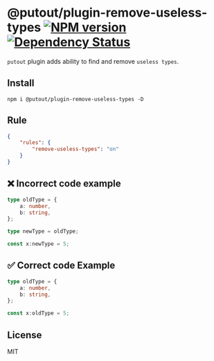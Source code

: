 # @putout/plugin-remove-useless-types [![NPM version][NPMIMGURL]][NPMURL] [![Dependency Status][DependencyStatusIMGURL]][DependencyStatusURL]

[NPMIMGURL]: https://img.shields.io/npm/v/@putout/plugin-remove-useless-types.svg?style=flat&longCache=true
[NPMURL]: https://npmjs.org/package/@putout/plugin-remove-useless-types "npm"
[DependencyStatusURL]: https://david-dm.org/coderaiser/putout?path=packages/plugin-remove-useless-types
[DependencyStatusIMGURL]: https://david-dm.org/coderaiser/putout.svg?path=packages/plugin-remove-useless-types

`putout` plugin adds ability to find and remove `useless types`.

## Install

```
npm i @putout/plugin-remove-useless-types -D
```

## Rule

```json
{
    "rules": {
        "remove-useless-types": "on"
    }
}
```

## ❌ Incorrect code example

```ts
type oldType = {
    a: number,
    b: string,
};

type newType = oldType;

const x:newType = 5;
```

## ✅ Correct code Example

```ts
type oldType = {
    a: number,
    b: string,
};

const x:oldType = 5;
```

## License

MIT
